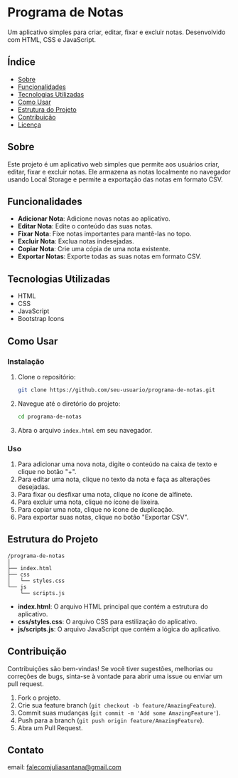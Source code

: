 # Programa de Notas

Um aplicativo simples para criar, editar, fixar e excluir notas. Desenvolvido com HTML, CSS e JavaScript.

## Índice

- [Sobre](#sobre)
- [Funcionalidades](#funcionalidades)
- [Tecnologias Utilizadas](#tecnologias-utilizadas)
- [Como Usar](#como-usar)
- [Estrutura do Projeto](#estrutura-do-projeto)
- [Contribuição](#contribuição)
- [Licença](#licença)

## Sobre

Este projeto é um aplicativo web simples que permite aos usuários criar, editar, fixar e excluir notas. Ele armazena as notas localmente no navegador usando Local Storage e permite a exportação das notas em formato CSV.

## Funcionalidades

- **Adicionar Nota**: Adicione novas notas ao aplicativo.
- **Editar Nota**: Edite o conteúdo das suas notas.
- **Fixar Nota**: Fixe notas importantes para mantê-las no topo.
- **Excluir Nota**: Exclua notas indesejadas.
- **Copiar Nota**: Crie uma cópia de uma nota existente.
- **Exportar Notas**: Exporte todas as suas notas em formato CSV.

## Tecnologias Utilizadas

- HTML
- CSS
- JavaScript
- Bootstrap Icons

## Como Usar

### Instalação

1. Clone o repositório:

   ```sh
   git clone https://github.com/seu-usuario/programa-de-notas.git
   ```

2. Navegue até o diretório do projeto:

   ```sh
   cd programa-de-notas
   ```

3. Abra o arquivo `index.html` em seu navegador.

### Uso

1. Para adicionar uma nova nota, digite o conteúdo na caixa de texto e clique no botão "+".
2. Para editar uma nota, clique no texto da nota e faça as alterações desejadas.
3. Para fixar ou desfixar uma nota, clique no ícone de alfinete.
4. Para excluir uma nota, clique no ícone de lixeira.
5. Para copiar uma nota, clique no ícone de duplicação.
6. Para exportar suas notas, clique no botão "Exportar CSV".

## Estrutura do Projeto

```
/programa-de-notas
│
├── index.html
├── css
│   └── styles.css
└── js
    └── scripts.js
```

- **index.html**: O arquivo HTML principal que contém a estrutura do aplicativo.
- **css/styles.css**: O arquivo CSS para estilização do aplicativo.
- **js/scripts.js**: O arquivo JavaScript que contém a lógica do aplicativo.

## Contribuição

Contribuições são bem-vindas! Se você tiver sugestões, melhorias ou correções de bugs, sinta-se à vontade para abrir uma issue ou enviar um pull request.

1. Fork o projeto.
2. Crie sua feature branch (`git checkout -b feature/AmazingFeature`).
3. Commit suas mudanças (`git commit -m 'Add some AmazingFeature'`).
4. Push para a branch (`git push origin feature/AmazingFeature`).
5. Abra um Pull Request.

## Contato

email: falecomjuliasantana@gmail.com
